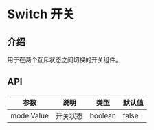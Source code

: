 # Switch 开关

<preview path="../demos/Switch/Basic.vue" title="基础用法" description="Switch 组件的基础用法"></preview>

## 介绍

用于在两个互斥状态之间切换的开关组件。

## API

| 参数 | 说明 | 类型 | 默认值 |
| --- | --- | --- | --- |
| modelValue | 开关状态 | boolean | false |